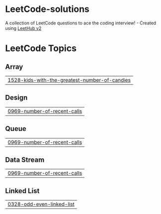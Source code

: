 # LeetCode-solutions
A collection of LeetCode questions to ace the coding interview! - Created using [LeetHub v2](https://github.com/arunbhardwaj/LeetHub-2.0)

<!---LeetCode Topics Start-->
# LeetCode Topics
## Array
|  |
| ------- |
| [1528-kids-with-the-greatest-number-of-candies](https://github.com/opi919/LeetCode-solutions/tree/master/1528-kids-with-the-greatest-number-of-candies) |
## Design
|  |
| ------- |
| [0969-number-of-recent-calls](https://github.com/opi919/LeetCode-solutions/tree/master/0969-number-of-recent-calls) |
## Queue
|  |
| ------- |
| [0969-number-of-recent-calls](https://github.com/opi919/LeetCode-solutions/tree/master/0969-number-of-recent-calls) |
## Data Stream
|  |
| ------- |
| [0969-number-of-recent-calls](https://github.com/opi919/LeetCode-solutions/tree/master/0969-number-of-recent-calls) |
## Linked List
|  |
| ------- |
| [0328-odd-even-linked-list](https://github.com/opi919/LeetCode-solutions/tree/master/0328-odd-even-linked-list) |
<!---LeetCode Topics End-->